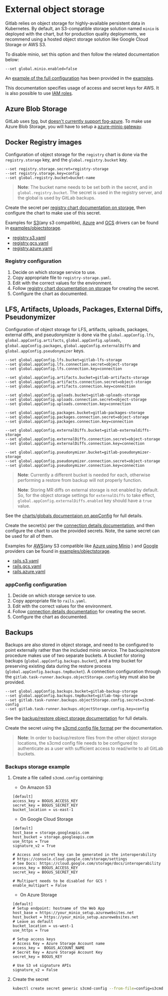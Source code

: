 # External object storage

Gitlab relies on object storage for highly-available persistent data in Kubernetes.
By default, an S3-compatible storage solution named `minio` is deployed with the
chart, but for production quality deployments, we recommend using a hosted
object storage solution like Google Cloud Storage or AWS S3.

To disable minio, set this option and then follow the related documentation below:

```
--set global.minio.enabled=false
```

An [example of the full configuration](https://gitlab.com/charts/gitlab/blob/master/examples/values-external-objectstorage.yaml)
has been provided in the [examples](https://gitlab.com/charts/gitlab/tree/master/examples).

This documentation specifies usage of access and secret keys for AWS. It is also possible to use [IAM roles](./aws-iam-roles.md).

## Azure Blob Storage

GitLab uses [fog](https://github.com/fog/fog), but [doesn't currently support fog-azure](https://gitlab.com/gitlab-org/gitlab-ce/issues/55624). To make use Azure Blob Storage, you will have to setup a [azure-minio gateway](./azure-minio-gateway.md).

## Docker Registry images

Configuration of object storage for the `registry` chart is done via the `registry.storage` key, and the `global.registry.bucket` key.

```
--set registry.storage.secret=registry-storage
--set registry.storage.key=config
--set global.registry.bucket=bucket-name
```

> **Note**: The bucket name needs to be set both in the secret, and in `global.registry.bucket`. The secret is used in the registry server, and
the global is used by GitLab backups.

Create the secret per [registry chart documentation on storage](../../charts/registry/index.md#storage), then configure the chart to make use of this secret.

Examples for [S3][storage-s3](any s3 compatible), [Azure][storage-azure] and [GCS][storage-gcs] drivers can be found in
[examples/objectstorage](https://gitlab.com/charts/gitlab/tree/master/examples/objectstorage).
- [registry.s3.yaml](https://gitlab.com/charts/gitlab/tree/master/examples/objectstorage/registry.s3.yaml)
- [registry.gcs.yaml](https://gitlab.com/charts/gitlab/tree/master/examples/objectstorage/registry.gcs.yaml)
- [registry.azure.yaml](https://gitlab.com/charts/gitlab/tree/master/examples/objectstorage/registry.azure.yaml)

[storage-s3]: https://docs.docker.com/registry/storage-drivers/s3
[storage-gcs]: https://docs.docker.com/registry/storage-drivers/gcs
[storage-azure]: https://docs.docker.com/registry/storage-drivers/azure

### Registry configuration

1. Decide on which storage service to use.
1. Copy appropriate file to `registry-storage.yaml`.
1. Edit with the correct values for the environment.
1. Follow [registry chart documentation on storage](../../charts/registry/index.md#storage) for creating the secret.
1. Configure the chart as documented.

## LFS, Artifacts, Uploads, Packages, External Diffs, Pseudonymizer

Configuration of object storage for LFS, artifacts, uploads, packages, external
diffs, and pseudonymizer is done via the `global.appConfig.lfs`,
`global.appConfig.artifacts`, `global.appConfig.uploads`,
`global.appConfig.packages`, `global.appConfig.externalDiffs` and `global.appConfig.pseudonymizer` keys.

```
--set global.appConfig.lfs.bucket=gitlab-lfs-storage
--set global.appConfig.lfs.connection.secret=object-storage
--set global.appConfig.lfs.connection.key=connection

--set global.appConfig.artifacts.bucket=gitlab-artifacts-storage
--set global.appConfig.artifacts.connection.secret=object-storage
--set global.appConfig.artifacts.connection.key=connection

--set global.appConfig.uploads.bucket=gitlab-uploads-storage
--set global.appConfig.uploads.connection.secret=object-storage
--set global.appConfig.uploads.connection.key=connection

--set global.appConfig.packages.bucket=gitlab-packages-storage
--set global.appConfig.packages.connection.secret=object-storage
--set global.appConfig.packages.connection.key=connection

--set global.appConfig.externalDiffs.bucket=gitlab-externaldiffs-storage
--set global.appConfig.externalDiffs.connection.secret=object-storage
--set global.appConfig.externalDiffs.connection.key=connection

--set global.appConfig.pseudonymizer.bucket=gitlab-pseudonymizer-storage
--set global.appConfig.pseudonymizer.connection.secret=object-storage
--set global.appConfig.pseudonymizer.connection.key=connection
````

> **Note**: Currently a different bucket is needed for each, otherwise performing a restore from backup will not properly function.

> **Note**: Storing MR diffs on external storage is not enabled by default. So,
> for the object storage settings for `externalDiffs` to take effect,
> `global.appConfig.externalDiffs.enabled` key should have a `true` value.

See the [charts/globals documentaion on appConfig](../../charts/globals.md#configure-appconfig-settings) for full details.

Create the secret(s) per the [connection details documentation](../../charts/globals.md#connection), and then configure the chart to use the provided secrets. Note, the same secret can be used for all of them.

Examples for [AWS][fog-aws](any S3 compatible like [Azure using Minio][minio-azure] ) and [Google][fog-gcs] providers can be found in
[examples/objectstorage](https://gitlab.com/charts/gitlab/tree/master/examples/objectstorage).
- [rails.s3.yaml](https://gitlab.com/charts/gitlab/tree/master/examples/objectstorage/rails.s3.yaml)
- [rails.gcs.yaml](https://gitlab.com/charts/gitlab/tree/master/examples/objectstorage/rails.gcs.yaml)
- [rails.azure.yaml](https://gitlab.com/charts/gitlab/tree/master/examples/objectstorage/rails.azure.yaml)

[fog-aws]: https://fog.io/storage/#using-amazon-s3-and-fog
[fog-gcs]: https://fog.io/storage/#google-cloud-storage
[minio-azure]: ./aws-iam-roles.md

### appConfig configuration

1. Decide on which storage service to use.
1. Copy appropriate file to `rails.yaml`.
1. Edit with the correct values for the environment.
1. Follow [connection details documentation](../../charts/globals.md#connection) for creating the secret.
1. Configure the chart as documented.

## Backups

Backups are also stored in object storage, and need to be configured to point
externally rather than the included minio service. The backup/restore procedure makes
use of two separate buckets. A bucket for storing backups (`global.appConfig.backups.bucket`),
and a tmp bucket for preserving existing data during the restore process (`global.appConfig.backups.tmpBucket`).
A connection configuration through the `gitlab.task-runner.backups.objectStorage.config` key must also be provided.

```
--set global.appConfig.backups.bucket=gitlab-backup-storage
--set global.appConfig.backups.tmpBucket=gitlab-tmp-storage
--set gitlab.task-runner.backups.objectStorage.config.secret=s3cmd-config
--set gitlab.task-runner.backups.objectStorage.config.key=config
```

See the [backup/restore object storage documentation](../../backup-restore/index.md#object-storage) for full details.

Create the secret using the [s3cmd config file format](https://s3tools.org/kb/item14.htm) per the documentation.

> **Note**: In order to backup/restore files from the other object storage locations, the s3cmd config file needs to be
> configured to authenticate as a user with sufficient access to read/write to all GitLab buckets.

### Backups storage example

1. Create a file called `s3cmd.config` containing:

    * On Amazon S3

    ```
    [default]
    access_key = BOGUS_ACCESS_KEY
    secret_key = BOGUS_SECRET_KEY
    bucket_location = us-east-1
    ```

    * On Google Cloud Storage

    ```
    [default]
    host_base = storage.googleapis.com
    host_bucket = storage.googleapis.com
    use_https = True
    signature_v2 = True

    # Access and secret key can be generated in the interoperability
    # https://console.cloud.google.com/storage/settings
    # See Docs: https://cloud.google.com/storage/docs/interoperability
    access_key = BOGUS_ACCESS_KEY
    secret_key = BOGUS_SECRET_KEY

    # Multipart needs to be disabled for GCS !
    enable_multipart = False
    ```

    * On Azure Storage

    ```
    [default]
    # Setup endpoint: hostname of the Web App
    host_base = https://your_minio_setup.azurewebsites.net
    host_bucket = https://your_minio_setup.azurewebsites.net
    # Leave as default
    bucket_location = us-west-1
    use_https = True

    # Setup access keys
    # Access Key = Azure Storage Account name
    access_key =  BOGUS_ACCOUNT_NAME
    # Secret Key = Azure Storage Account Key
    secret_key = BOGUS_KEY

    # Use S3 v4 signature APIs
    signature_v2 = False
    ``` 

1. Create the secret

    ```bash
    kubectl create secret generic s3cmd-config --from-file=config=s3cmd.config
    ```

